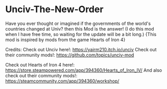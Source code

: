 # Unciv-The-New-Order
Have you ever thought or imagined if the governments of the world's countries changed at Univ? then this Mod is the answer!
(I do this mod when I have free time, so waiting for the update will be a bit long.) {This mod is inspired by mods from the game Hearts of Iron 4}

Credits:
Check out Unciv here!:
https://yairm210.itch.io/unciv
Check out their community mods!:
https://github.com/topics/unciv-mod

Check out Hearts of Iron 4 here!:
https://store.steampowered.com/app/394360/Hearts_of_Iron_IV/
And also check out their community mods!:
https://steamcommunity.com/app/394360/workshop/
